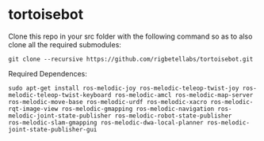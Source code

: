 # tortoisebot

Clone this repo in your src folder with the following command so as to also clone all the required submodules:
```
git clone --recursive https://github.com/rigbetellabs/tortoisebot.git
```
Required Dependences: 
```
sudo apt-get install ros-melodic-joy ros-melodic-teleop-twist-joy ros-melodic-teleop-twist-keyboard ros-melodic-amcl ros-melodic-map-server ros-melodic-move-base ros-melodic-urdf ros-melodic-xacro ros-melodic-rqt-image-view ros-melodic-gmapping ros-melodic-navigation ros-melodic-joint-state-publisher ros-melodic-robot-state-publisher
ros-melodic-slam-gmapping ros-melodic-dwa-local-planner ros-melodic-joint-state-publisher-gui
```
